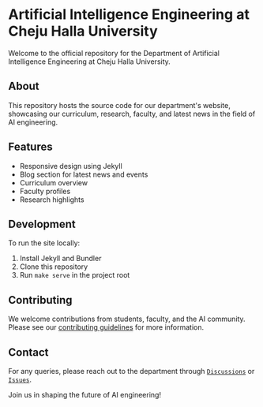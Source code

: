 # Artificial Intelligence Engineering at Cheju Halla University

Welcome to the official repository for the Department of Artificial Intelligence Engineering at Cheju Halla University.

## About

This repository hosts the source code for our department's website, showcasing our curriculum, research, faculty, and latest news in the field of AI engineering.

## Features

- Responsive design using Jekyll
- Blog section for latest news and events
- Curriculum overview
- Faculty profiles
- Research highlights

## Development

To run the site locally:

1. Install Jekyll and Bundler
2. Clone this repository
3. Run `make serve` in the project root

## Contributing

We welcome contributions from students, faculty, and the AI community. Please see our [contributing guidelines](CONTRIBUTING.md) for more information.

## Contact

For any queries, please reach out to the department through [`Discussions`](https://github.com/chu-aie/home/discussions) or [`Issues`](https://github.com/chu-aie/home/issues).

Join us in shaping the future of AI engineering!

